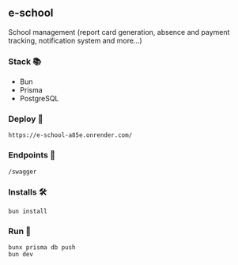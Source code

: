 ## e-school

School management (report card generation, absence and payment tracking, notification system and more...)

### Stack 📚

- Bun
- Prisma
- PostgreSQL

### Deploy 🚀

```shell
https://e-school-a85e.onrender.com/
```

### Endpoints 📡

```shell
/swagger
```

### Installs 🛠️

```shell
bun install
```

### Run 🏃

```shell
bunx prisma db push
bun dev
```
